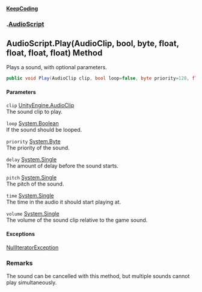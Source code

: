 #### [KeepCoding](index.md 'index')
### [](.md '').[AudioScript](AudioScript.md 'AudioScript')
## AudioScript.Play(AudioClip, bool, byte, float, float, float, float) Method
Plays a sound, with optional parameters.  
```csharp
public void Play(AudioClip clip, bool loop=false, byte priority=128, float delay=0f, float pitch=1f, float time=0f, float volume=1f);
```
#### Parameters
<a name='global__AudioScript_Play(AudioClip_bool_byte_float_float_float_float)_clip'></a>
`clip` [UnityEngine.AudioClip](https://docs.microsoft.com/en-us/dotnet/api/UnityEngine.AudioClip 'UnityEngine.AudioClip')  
The sound clip to play.
  
<a name='global__AudioScript_Play(AudioClip_bool_byte_float_float_float_float)_loop'></a>
`loop` [System.Boolean](https://docs.microsoft.com/en-us/dotnet/api/System.Boolean 'System.Boolean')  
If the sound should be looped.
  
<a name='global__AudioScript_Play(AudioClip_bool_byte_float_float_float_float)_priority'></a>
`priority` [System.Byte](https://docs.microsoft.com/en-us/dotnet/api/System.Byte 'System.Byte')  
The priority of the sound.
  
<a name='global__AudioScript_Play(AudioClip_bool_byte_float_float_float_float)_delay'></a>
`delay` [System.Single](https://docs.microsoft.com/en-us/dotnet/api/System.Single 'System.Single')  
The amount of delay before the sound starts.
  
<a name='global__AudioScript_Play(AudioClip_bool_byte_float_float_float_float)_pitch'></a>
`pitch` [System.Single](https://docs.microsoft.com/en-us/dotnet/api/System.Single 'System.Single')  
The pitch of the sound.
  
<a name='global__AudioScript_Play(AudioClip_bool_byte_float_float_float_float)_time'></a>
`time` [System.Single](https://docs.microsoft.com/en-us/dotnet/api/System.Single 'System.Single')  
The time in the audio it should start playing at.
  
<a name='global__AudioScript_Play(AudioClip_bool_byte_float_float_float_float)_volume'></a>
`volume` [System.Single](https://docs.microsoft.com/en-us/dotnet/api/System.Single 'System.Single')  
The volume of the sound clip relative to the game sound.
  
#### Exceptions
[NullIteratorException](KeepCoding_NullIteratorException.md 'KeepCoding.NullIteratorException')  
### Remarks
The sound can be cancelled with this method, but multiple sounds cannot play simultaneously.  
